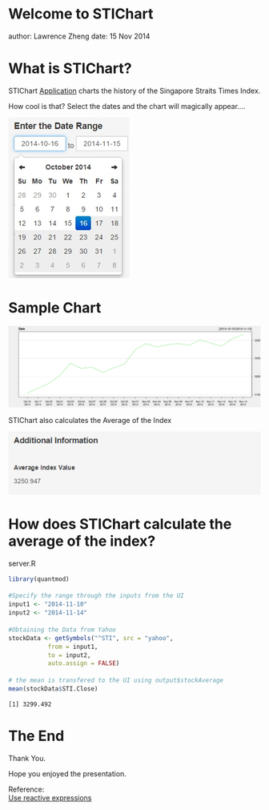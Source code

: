Welcome to STIChart
========================================================
author: Lawrence Zheng
date: 15 Nov 2014

What is STIChart?
========================================================

STIChart [Application](https://lawtee.shinyapps.io/STIChart/) charts the history of the Singapore Straits Times Index.

How cool is that? Select the dates and the chart will magically appear....

![Select](./image/selectDate.jpg)


Sample Chart
========================================================

![Example](./image/chart.png)

STIChart also calculates the Average of the Index

![Example](./image/indexAverage.png)

How does STIChart calculate the average of the index?
========================================================

server.R   


```r
library(quantmod)

#Specify the range through the inputs from the UI
input1 <- "2014-11-10"
input2 <- "2014-11-14"

#Obtaining the Data from Yahoo
stockData <- getSymbols("^STI", src = "yahoo", 
           from = input1,
           to = input2,
           auto.assign = FALSE)

# the mean is transfered to the UI using output$stockAverage
mean(stockData$STI.Close)
```

```
[1] 3299.492
```
The End
========================================================     
    
    
Thank You.   

Hope you enjoyed the presentation.    
   
   
Reference:    
[Use reactive expressions](http://shiny.rstudio.com/tutorial/lesson6/) 
